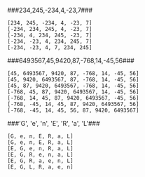 ###234,245,-234,4,-23,7###
```
[234, 245, -234, 4, -23, 7]
[-234, 234, 245, 4, -23, 7]
[-234, 4, 234, 245, -23, 7]
[-234, -23, 4, 234, 245, 7]
[-234, -23, 4, 7, 234, 245]
```

###6493567,45,9420,87,-768,14,-45,56###
```
[45, 6493567, 9420, 87, -768, 14, -45, 56]
[45, 9420, 6493567, 87, -768, 14, -45, 56]
[45, 87, 9420, 6493567, -768, 14, -45, 56]
[-768, 45, 87, 9420, 6493567, 14, -45, 56]
[-768, 14, 45, 87, 9420, 6493567, -45, 56]
[-768, -45, 14, 45, 87, 9420, 6493567, 56]
[-768, -45, 14, 45, 56, 87, 9420, 6493567]
```

###'G', 'e', 'n', 'E', 'R', 'a', 'L'###
```
[G, e, n, E, R, a, L]
[G, e, n, E, R, a, L]
[E, G, e, n, R, a, L]
[E, G, R, e, n, a, L]
[E, G, R, a, e, n, L]
[E, G, L, R, a, e, n]
```
